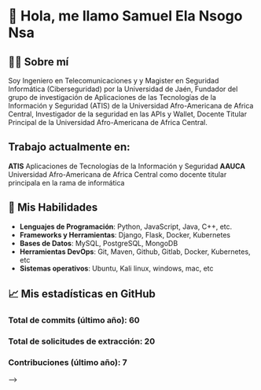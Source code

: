 # 👋 Hola, me llamo Samuel Ela Nsogo Nsa

## 👨‍💻 Sobre mí
Soy Ingeniero en Telecomunicaciones y  y Magister en Seguridad Informática (Ciberseguridad) por la Universidad de Jaén, Fundador del grupo de investigación de Aplicaciones de las Tecnologías de la Información y Seguridad (ATIS) de la Universidad Afro-Americana de Africa Central, Investigador de la seguridad en las APIs y Wallet, Docente Titular Principal de la Universidad Afro-Americana de Africa Central.

## Trabajo actualmente en:
**ATIS** Aplicaciones de Tecnologías de la Información y Seguridad 
**AAUCA** Universidad Afro-Americana de Africa Central como docente titular principala en la rama de informática

## 🚀 Mis Habilidades
- **Lenguajes de Programación**: Python, JavaScript, Java, C++, etc.
- **Frameworks y Herramientas**: Django, Flask, Docker, Kubernetes
- **Bases de Datos**: MySQL, PostgreSQL, MongoDB
- **Herramientas DevOps**: Git, Maven, Github, Gitlab,  Docker, Kubernetes, etc
- **Sistemas operativos**: Ubuntu, Kali linux, windows, mac, etc


## 📈 Mis estadísticas en GitHub

### Total de commits (último año): 60
### Total de solicitudes de extracción: 20
### Contribuciones (último año): 7
-->
